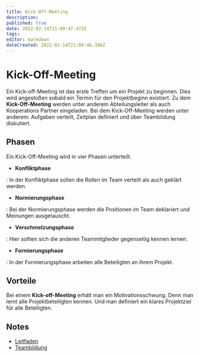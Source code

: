 ```yaml
---
title: Kick-Off-Meeting
description: 
published: true
date: 2022-02-14T21:09:47.473Z
tags: 
editor: markdown
dateCreated: 2022-02-14T21:09:46.396Z
---
```


# Kick-Off-Meeting

Ein Kick-off-Meeting ist das erste Treffen um ein Projekt zu beginnen.
Dies wird angestoßen sobald ein Termin für den Projektbeginn existiert.
Zu dem **Kick-Off-Meeting** werden unter anderem Abteilungsleiter als
auch Kooperations Partner eingeladen. Bei dem Kick-Off-Meeting werden
unter anderem: Aufgaben verteilt, Zeitplan definiert und über
Teambildung diskutiert.

## Phasen

Ein Kick-Off-Meeting wird in vier Phasen unterteilt.

-   **Konfliktphase**

:   In der Konfliktphase sollen die Rollen im Team verteilt als auch
    geklärt werden.

-   **Normierungsphase**

:   Bei der Normierungsphase werden die Positionen im Team deklariert
    und Meinungen ausgetauscht.

-   **Verschmelzungsphase**

:   Hier sollten sich die anderen Teammitglieder gegenseitig kennen
    lernen.

-   **Formierungsphase**

:   In der Formierungsphase arbeiten alle Beteiligten an ihrem Projekt.

## Vorteile

Bei einem **Kick-off-Meeting** erhält man ein Motivationsschwung. Denn
man lernt alle Projektbeteiligten kennen. Und man definiert ein klares
Projektziel für alle Beteiligten.

## Notes

-   [Leitfaden]
-   [Teambildung]

  [Leitfaden]: http://www.umsetzungsberatung.de/methoden/kickoff_leitfaden.php
  [Teambildung]: http://de.wikipedia.org/wiki/Teambildung